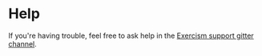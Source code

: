 # Help

If you're having trouble, feel free to ask help in the [Exercism support gitter channel](https://gitter.im/exercism/support).
